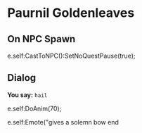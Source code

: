 # Paurnil Goldenleaves


## On NPC Spawn

e.self:CastToNPC():SetNoQuestPause(true);


## Dialog

**You say:** `hail`



e.self:DoAnim(70);


e.self:Emote("gives a solemn bow 
end
